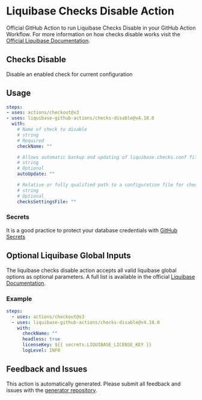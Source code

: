 # Liquibase Checks Disable Action
Official GitHub Action to run Liquibase Checks Disable in your GitHub Action Workflow. For more information on how checks disable works visit the [Official Liquibase Documentation](https://docs.liquibase.com/commands/home.html).
## Checks Disable
Disable an enabled check for current configuration
## Usage
```yaml
steps:
- uses: actions/checkout@v3
- uses: liquibase-github-actions/checks-disable@v4.18.0
  with:
    # Name of check to disable
    # string
    # Required
    checkName: ""

    # Allows automatic backup and updating of liquibase.checks.conf file when new quality checks are available. Options: [on|off]
    # string
    # Optional
    autoUpdate: ""

    # Relative or fully qualified path to a configuration file for checks execution
    # string
    # Optional
    checksSettingsFile: ""

```

### Secrets
It is a good practice to protect your database credentials with [GitHub Secrets](https://docs.github.com/en/actions/security-guides/encrypted-secrets)

## Optional Liquibase Global Inputs
The liquibase checks disable action accepts all valid liquibase global options as optional parameters. A full list is available in the official [Liquibase Documentation](https://docs.liquibase.com/parameters/command-parameters.html).

### Example
```yaml
steps:
  - uses: actions/checkout@v3
  - uses: liquibase-github-actions/checks-disable@v4.18.0
    with:
      checkName: ""
      headless: true
      licenseKey: ${{ secrets.LIQUIBASE_LICENSE_KEY }}
      logLevel: INFO
```

## Feedback and Issues
This action is automatically generated. Please submit all feedback and issues with the [generator repository](https://github.com/liquibase/github-action-generator/issues).
